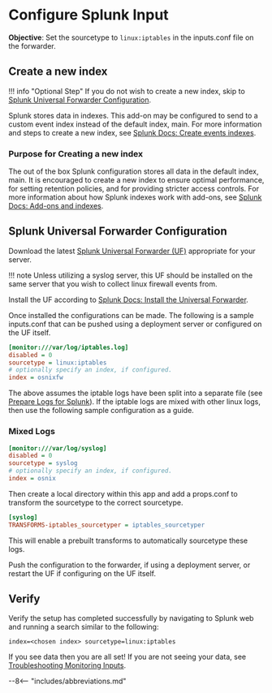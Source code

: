# Configure Splunk Input

**Objective**: Set the sourcetype to `linux:iptables` in the inputs.conf file on the forwarder.

## Create a new index

!!! info "Optional Step"
    If you do not wish to create a new index, skip to [Splunk Universal Forwarder Configuration](#splunk-universal-forwarder-configuration).

Splunk stores data in indexes. This add-on may be configured to send to a custom event index instead of the default index, main. For more information and steps to create a new index, see [Splunk Docs: Create events indexes](https://docs.splunk.com/Documentation/Splunk/latest/Indexer/Setupmultipleindexes#Create_events_indexes_2).

### Purpose for Creating a new index

The out of the box Splunk configuration stores all data in the default index, main. It is encouraged to create a new index to ensure optimal performance, for setting retention policies, and for providing stricter access controls. For more information about how Splunk indexes work with add-ons, see [Splunk Docs: Add-ons and indexes](https://docs.splunk.com/Documentation/AddOns/released/Overview/Add-onsandindexes).

## Splunk Universal Forwarder Configuration

Download the latest [Splunk Universal Forwarder (UF)](https://www.splunk.com/en_us/download/universal-forwarder.html) appropriate for your server.

!!! note
    Unless utilizing a syslog server, this UF should be installed on the same server that you wish to collect linux firewall events from.

Install the UF according to [Splunk Docs: Install the Universal Forwarder](https://docs.splunk.com/Documentation/Forwarder/latest/Forwarder/Installtheuniversalforwardersoftware).

Once installed the configurations can be made. The following is a sample inputs.conf that can be pushed using a deployment server or configured on the UF itself.

```cfg title="inputs.conf"
[monitor:///var/log/iptables.log]
disabled = 0
sourcetype = linux:iptables
# optionally specify an index, if configured.
index = osnixfw
```

The above assumes the iptable logs have been split into a separate file (see [Prepare Logs for Splunk](../../prepare-logs-for-splunk/#syslog-setup)). If the iptable logs are mixed with other linux logs, then use the following sample configuration as a guide.

### Mixed Logs

``` cfg title="inputs.conf - for mixed logs"
[monitor:///var/log/syslog]
disabled = 0
sourcetype = syslog
# optionally specify an index, if configured.
index = osnix
```

Then create a local directory within this app and add a props.conf to transform the sourcetype to the correct sourcetype.

``` cfg title="local/props.conf - needed for mixed logs"
[syslog]
TRANSFORMS-iptables_sourcetyper = iptables_sourcetyper
```

This will enable a prebuilt transforms to automatically sourcetype these logs.

Push the configuration to the forwarder, if using a deployment server, or restart the UF if configuring on the UF itself.

## Verify

Verify the setup has completed successfully by navigating to Splunk web and running a search similar to the following:

```text
index=<chosen index> sourcetype=linux:iptables
```

If you see data then you are all set! If you are not seeing your data, see [Troubleshooting Monitoring Inputs](../troubleshooting/troubleshoot-inputs.md).

--8<-- "includes/abbreviations.md"
